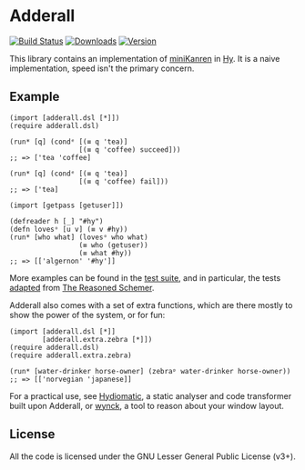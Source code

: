 Adderall
========

[![Build Status](https://img.shields.io/travis/algernon/adderall.svg?style=flat-square)](https://travis-ci.org/algernon/adderall)
[![Downloads](https://img.shields.io/pypi/dm/adderall.svg?style=flat-square)](https://pypi.python.org/pypi/adderall)
[![Version](https://img.shields.io/pypi/v/adderall.svg?style=flat-square)](https://pypi.python.org/pypi/adderall)

This library contains an implementation of [miniKanren][mk] in
[Hy][hylang]. It is a naive implementation, speed isn't the primary
concern.

 [mk]: http://minikanren.org/
 [hylang]: http://hylang.org/

Example
-------

```hy
(import [adderall.dsl [*]])
(require adderall.dsl)

(run* [q] (condᵉ [(≡ q 'tea)]
                 [(≡ q 'coffee) succeed]))
;; => ['tea 'coffee]

(run* [q] (condᵉ [(≡ q 'tea)]
                 [(≡ q 'coffee) fail]))
;; => ['tea]

(import [getpass [getuser]])

(defreader h [_] "#hy")
(defn lovesᵒ [u v] (≡ v #hy))
(run* [who what] (lovesᵒ who what)
                 (≡ who (getuser))
                 (≡ what #hy))
;; => [['algernon' '#hy']]
```

More examples can be found in the [test suite][t:generic], and in
particular, the tests [adapted][t:trs] from
[The Reasoned Schemer][trs].

 [t:generic]: https://github.com/algernon/adderall/blob/master/tests/adderall_test.hy
 [t:trs]: https://github.com/algernon/adderall/blob/master/tests/schemer/
 [trs]: http://mitpress.mit.edu/books/reasoned-schemer

Adderall also comes with a set of extra functions, which are there
mostly to show the power of the system, or for fun:

```hy
(import [adderall.dsl [*]]
        [adderall.extra.zebra [*]])
(require adderall.dsl)
(require adderall.extra.zebra)

(run* [water-drinker horse-owner] (zebraᵖ water-drinker horse-owner))
;; => [['norvegian 'japanese]]
```

For a practical use, see [Hydiomatic][hydiomatic], a static analyser
and code transformer built upon Adderall, or [wynck][wynck], a tool to
reason about your window layout.

 [hydiomatic]: https://github.com/algernon/hydiomatic
 [wynck]: https://github.com/algernon/wynck

License
-------

All the code is licensed under the GNU Lesser General Public License
(v3+).
